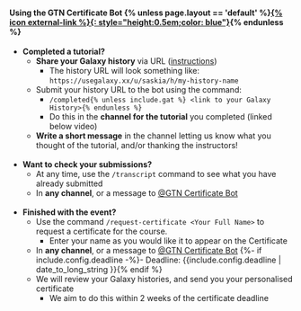 #### Using the GTN Certificate Bot {% unless page.layout == 'default' %}<a href="{% link certbot.md %}">{% icon external-link %}{: style="height:0.5em;color: blue"}</a>{% endunless %}


- **Completed a tutorial?**
  - **Share your Galaxy history** via URL ([instructions](https://training.galaxyproject.org/training-material/faqs/galaxy/histories_sharing.html))
    - The history URL will look something like: `https://usegalaxy.xx/u/saskia/h/my-history-name`
  - Submit your history URL to the bot using the command:
    - `/completed{% unless include.gat %} <link to your Galaxy History>{% endunless %}`
    - Do this in the **channel for the tutorial** you completed (linked below video)
  - **Write a short message** in the channel letting us know what you thought of the tutorial, and/or thanking the instructors!
<br><br>
- **Want to check your submissions?**
  - At any time, use the `/transcript` command to see what you have already submitted
  - In **any channel**, or a message to [@GTN Certificate Bot](https://gtnsmrgsbord.slack.com/app_redirect?channel=U02EWBWKWKT)
<br><br>
- **Finished with the event?**
  - Use the command `/request-certificate <Your Full Name>` to request a certificate for the course.
    - Enter your name as you would like it to appear on the Certificate
  - In **any channel**, or a message to [@GTN Certificate Bot](https://gtnsmrgsbord.slack.com/app_redirect?channel=U02EWBWKWKT)
  {%- if include.config.deadline -%}- Deadline: {{include.config.deadline | date_to_long_string }}{% endif %}
  - We will review your Galaxy histories, and send you your personalised certificate
    - We aim to do this within 2 weeks of the certificate deadline

